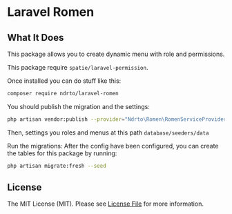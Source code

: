 # Laravel Romen

## What It Does
This package allows you to create dynamic menu with role and permissions.

This package require `spatie/laravel-permission`.

Once installed you can do stuff like this:

```bash
composer require ndrto/laravel-romen
```

You should publish the migration and the settings:

```bash
php artisan vendor:publish --provider="Ndrto\Romen\RomenServiceProvider"
```

Then, settings you roles and menus at this path `database/seeders/data`

Run the migrations: After the config have been configured, you can create the tables for this package by running:

```bash
php artisan migrate:fresh --seed
```

## License

The MIT License (MIT). Please see [License File](LICENSE.md) for more information.
